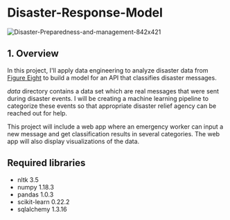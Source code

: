 # Disaster-Response-Model
![Disaster-Preparedness-and-management-842x421](https://user-images.githubusercontent.com/39211262/80916693-f89ec200-8d77-11ea-983f-887d0af9bcd7.jpg)


## 1. Overview

In this project, I'll apply data engineering to analyze disaster data from <a href="https://www.figure-eight.com/" target="_blank">Figure Eight</a> to build a model for an API that classifies disaster messages.

_data_ directory contains a data set which are real messages that were sent during disaster events. I will be creating a machine learning pipeline to categorize these events so that appropriate disaster relief agency can be reached out for help.

This project will include a web app where an emergency worker can input a new message and get classification results in several categories. The web app will also display visualizations of the data.

## Required libraries
- nltk 3.5
- numpy 1.18.3 
- pandas 1.0.3
- scikit-learn 0.22.2
- sqlalchemy 1.3.16
